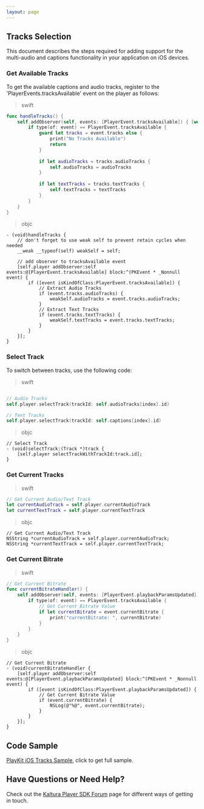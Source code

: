 ```yaml
---
layout: page
---
```


## Tracks Selection

This document describes the steps required for adding support for the multi-audio and captions functionality in your application on iOS devices.

### Get Available Tracks

To get the available captions and audio tracks, register to the 'PlayerEvents.tracksAvailable' event on the player as follows:

>swift

```swift
func handleTracks() {
    self.addObserver(self, events: [PlayerEvent.tracksAvailable]) { [weak self] event in
        if type(of: event) == PlayerEvent.tracksAvailable {
            guard let tracks = event.tracks else {
                print("No Tracks Available")
                return
            }
            
            if let audioTracks = tracks.audioTracks {
                self.audioTracks = audioTracks
            }
            
            if let textTracks = tracks.textTracks {
                self.textTracks = textTracks
            }
        }
    }
}
```
>objc

```objc
- (void)handleTracks {
    // don't forget to use weak self to prevent retain cycles when needed
    __weak __typeof(self) weakSelf = self;
    
    // add observer to tracksAvailable event
    [self.player addObserver:self events:@[PlayerEvent.tracksAvailable] block:^(PKEvent * _Nonnull event) {
        if ([event isKindOfClass:PlayerEvent.tracksAvailable]) {
            // Extract Audio Tracks
            if (event.tracks.audioTracks) {
                weakSelf.audioTracks = event.tracks.audioTracks;
            }
            // Extract Text Tracks
            if (event.tracks.textTracks) {
                weakSelf.textTracks = event.tracks.textTracks;
            }
        }
    }];
}
```

### Select Track

To switch between tracks, use the following code:

>swift

```swift

// Audio Tracks
self.player.selectTrack(trackId: self.audioTracks[index].id)

// Text Tracks
self.player.selectTrack(trackId: self.captions[index].id)

```
>objc

```objc
// Select Track
- (void)selectTrack:(Track *)track {
    [self.player selectTrackWithTrackId:track.id];
}
```

### Get Current Tracks

>swift

```swift
// Get Current Audio/Text Track
let currentAudioTrack = self.player.currentAudioTrack
let currentTextTrack = self.player.currentTextTrack
```
>objc

```objc
// Get Current Audio/Text Track
NSString *currentAudioTrack = self.player.currentAudioTrack;
NSString *currentTextTrack = self.player.currentTextTrack;
```

### Get Current Bitrate

>swift

```swift
// Get Current Bitrate
func currentBitrateHandler() {
    self.addObserver(self, events: [PlayerEvent.playbackParamsUpdated]) { [weak self] event in
        if type(of: event) == PlayerEvent.tracksAvailable {
            // Get Current Bitrate Value
            if let currentBitrate = event.currentBitrate {
                print("currentBitrate: ", currentBitrate)
            }
        }
    }
}
```
>objc

```objc
// Get Current Bitrate
- (void)currentBitrateHandler {   
    [self.player addObserver:self events:@[PlayerEvent.playbackParamsUpdated] block:^(PKEvent * _Nonnull event) {
        if ([event isKindOfClass:PlayerEvent.playbackParamsUpdated]) {
            // Get Current Bitrate Value
            if (event.currentBitrate) {
                NSLog(@"%@", event.currentBitrate);
            }
        }
    }];
}
```

## Code Sample

[PlayKit iOS Tracks Sample](https://github.com/kaltura/playkit-ios-samples/tree/master/TracksSample), click to get full sample.

## Have Questions or Need Help?

Check out the [Kaltura Player SDK Forum](https://forum.kaltura.org/c/playkit) page for different ways of getting in touch.
